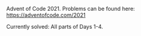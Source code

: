 Advent of Code 2021. Problems can be found here: https://adventofcode.com/2021

Currently solved:
All parts of Days 1-4.